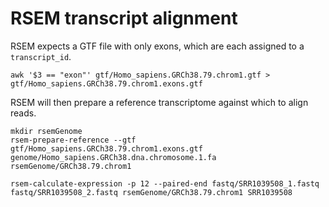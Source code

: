 # RSEM transcript alignment

RSEM expects a GTF file with only exons, which are each assigned to a `transcript_id`. 

```
awk '$3 == "exon"' gtf/Homo_sapiens.GRCh38.79.chrom1.gtf > gtf/Homo_sapiens.GRCh38.79.chrom1.exons.gtf
```

RSEM will then prepare a reference transcriptome against which to align reads.

```
mkdir rsemGenome
rsem-prepare-reference --gtf gtf/Homo_sapiens.GRCh38.79.chrom1.exons.gtf genome/Homo_sapiens.GRCh38.dna.chromosome.1.fa rsemGenome/GRCh38.79.chrom1
```

```
rsem-calculate-expression -p 12 --paired-end fastq/SRR1039508_1.fastq fastq/SRR1039508_2.fastq rsemGenome/GRCh38.79.chrom1 SRR1039508
```
